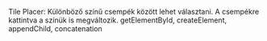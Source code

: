 Tile Placer: Különböző színű csempék között lehet választani. A csempékre kattintva a színük is megváltozik.
getElementById, createElement, appendChild, concatenation